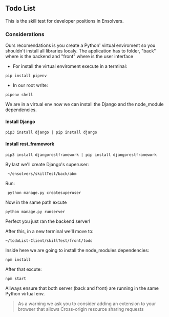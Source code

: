 ## Todo List

This is the skill test for developer positions in Ensolvers.

### Considerations

Ours recomendations is you create a Python' virtual enviroment so you shouldn't install all libraries localy. The application has to folder, "back" where is the backend and "front" where is the user interface

- For install the virtual enviroment execute in a terminal:

```
pip install pipenv
```

- In our root write:

```
pipenv shell
```

We are in a virtual env now we can install the Django and the node_module dependencies.

#### Install Django

```
pip3 install django | pip install django
```

#### Install rest_framework

```
pip3 install djangorestframework | pip install djangorestframework
```

By last we'll create Django's superuser:

```
 ~/ensolvers/skillTest/back/abm
```

Run:

```
 python manage.py createsuperuser
```

Now in the same path excute

```
python manage.py runserver
```

Perfect you just ran the backend server!

After this, in a new terminal we'll move to:

```
~/todoList-Client/skillTest/front/todo
```

Inside here we are going to install the node_modules dependencies:

```
npm install
```

After that excute:

```
npm start
```

Allways ensure that both server (back and front) are running in the same Python virtual env.

> As a warning we ask you to consider adding an extension to your browser that allows Cross-origin resource sharing requests
